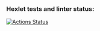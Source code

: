 ### Hexlet tests and linter status:
[![Actions Status](https://github.com/Abbat314/python-project-50/workflows/hexlet-check/badge.svg)](https://github.com/Abbat314/python-project-50/actions)